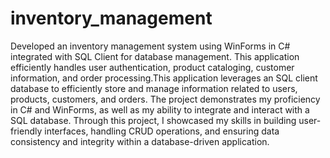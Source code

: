 # inventory_management
Developed an inventory management system using WinForms in C# integrated with SQL Client for database management. This application efficiently handles user authentication, product cataloging, customer information, and order processing.This application leverages an SQL client database to efficiently store and manage information related to users, products, customers, and orders. The project demonstrates my proficiency in C# and WinForms, as well as my ability to integrate and interact with a SQL database. Through this project, I showcased my skills in building user-friendly interfaces, handling CRUD operations, and ensuring data consistency and integrity within a database-driven application.
